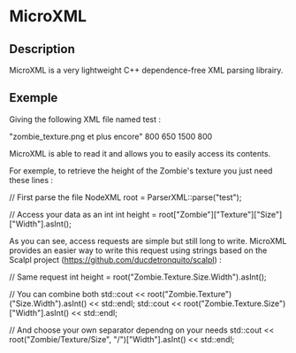 # MicroXML

## Description

MicroXML is a very lightweight C++ dependence-free XML parsing librairy.

## Exemple

Giving the following XML file named test : 

<Zombie>
	<Texture>
		<Filename>
			"zombie_texture.png  et plus encore"
		</Filename>
		<Size>
			<Width>800</Width>
			<Height>650</Height>
		</Size>
	</Texture>
</Zombie>
<Hunter>
	<Texture>
		<Filename>
		</Filename>
		<Size>
			<Width>1500</Width>
			<Height>800</Height>
		</Size>
	</Texture>
</Hunter>

MicroXML is able to read it and allows you to easily access its contents.

For exemple, to retrieve the height of the Zombie's texture you just need these lines :

// First parse the file
NodeXML root = ParserXML::parse("test");

// Access your data as an int
int height = root["Zombie"]["Texture"]["Size"]["Width"].asInt();

As you can see, access requests are simple but still long to write.
MicroXML provides an easier way to write this request using strings based on the Scalpl project (https://github.com/ducdetronquito/scalpl) :

// Same request
int height = root("Zombie.Texture.Size.Width").asInt(); 

// You can combine both
std::cout << root("Zombie.Texture")("Size.Width").asInt() << std::endl;
std::cout << root("Zombie.Texture.Size")["Width"].asInt() << std::endl;

// And choose your own separator dependng on your needs
std::cout << root("Zombie/Texture/Size", "/")["Width"].asInt() << std::endl;